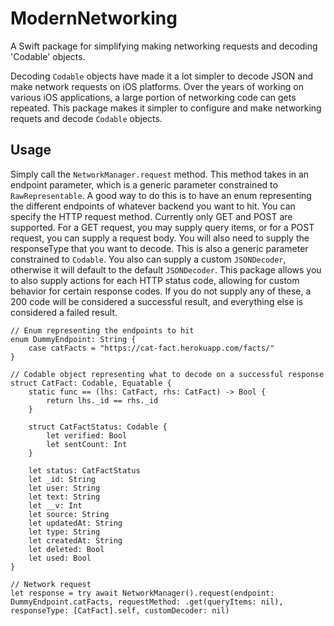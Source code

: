# ModernNetworking

A Swift package for simplifying making networking requests and decoding 'Codable' objects.

Decoding `Codable` objects have made it a lot simpler to decode JSON and make network requests on iOS platforms. Over the years of working on various iOS applications, a large portion of networking code can gets repeated. This package makes it simpler to configure and make networking requets and decode `Codable` objects.

## Usage

Simply call the `NetworkManager.request` method. This method takes in an endpoint parameter, which is a generic parameter constrained to `RawRepresentable`. A good way to do this is to have an enum representing the different endpoints of whatever backend you want to hit. You can specify the HTTP request method. Currently only GET and POST are supported. For a GET request, you may supply query items, or for a POST request, you can supply a request body. You will also need to supply the responseType that you want to decode. This is also a generic parameter constrained to `Codable`. You also can supply a custom `JSONDecoder`, otherwise it will default to the default `JSONDecoder`. This package allows you to also supply actions for each HTTP status code, allowing for custom behavior for certain response codes. If you do not supply any of these, a 200 code will be considered a successful result, and everything else is considered a failed result.
```
// Enum representing the endpoints to hit
enum DummyEndpoint: String {
    case catFacts = "https://cat-fact.herokuapp.com/facts/"
}

// Codable object representing what to decode on a successful response
struct CatFact: Codable, Equatable {
    static func == (lhs: CatFact, rhs: CatFact) -> Bool {
        return lhs._id == rhs._id
    }
    
    struct CatFactStatus: Codable {
        let verified: Bool
        let sentCount: Int
    }
    
    let status: CatFactStatus
    let _id: String
    let user: String
    let text: String
    let __v: Int
    let source: String
    let updatedAt: String
    let type: String
    let createdAt: String
    let deleted: Bool
    let used: Bool
}

// Network request
let response = try await NetworkManager().request(endpoint: DummyEndpoint.catFacts, requestMethod: .get(queryItems: nil), responseType: [CatFact].self, customDecoder: nil)


